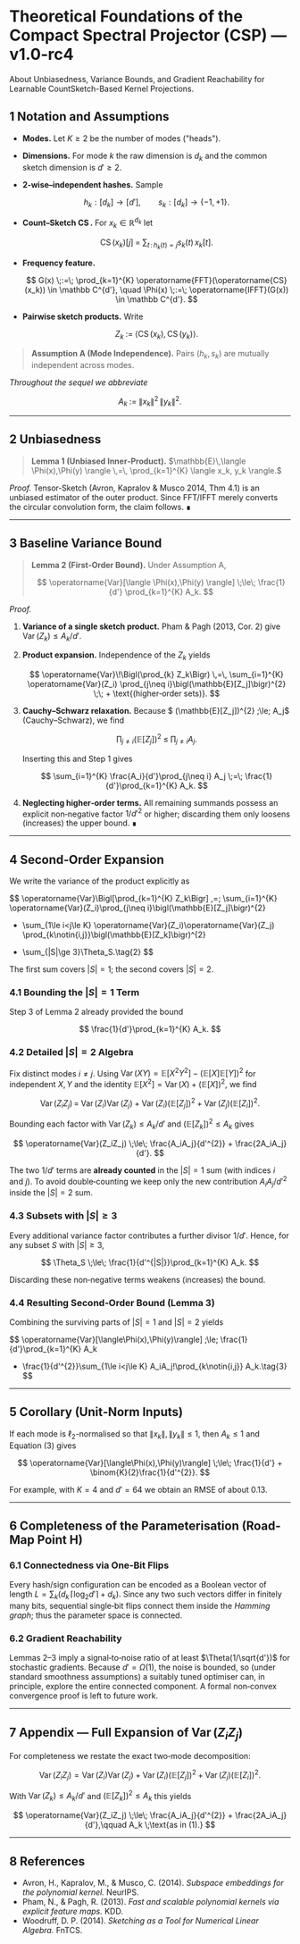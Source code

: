 # Theoretical Foundations of the Compact Spectral Projector (CSP) — **v1.0‑rc4**

About Unbiasedness, Variance Bounds, and Gradient Reachability for Learnable CountSketch-Based Kernel Projections.

## 1 Notation and Assumptions  


* **Modes.** Let $K \ge 2$ be the number of modes ("heads").

* **Dimensions.** For mode $k$ the raw dimension is $d_k$ and the common sketch dimension is $d' \ge 2$.

* **2‑wise–independent hashes.** Sample

  $$
    h_k : [d_k] \to [d'], \qquad s_k : [d_k] \to \{ -1, +1 \}.
  $$

* **Count–Sketch $\operatorname{CS}$.** For $x_k \in \mathbb R^{d_k}$ let

  $$
    \operatorname{CS}(x_k)[j] \;=\; \sum_{t\,:\,h_k(t)=j} s_k(t)\,x_k[t].
  $$

* **Frequency feature.**

  $$
    G(x) \;:=\; \prod_{k=1}^{K} \operatorname{FFT}(\operatorname{CS}(x_k)) \in \mathbb C^{d'}, \quad
    \Phi(x) \;:=\; \operatorname{IFFT}(G(x)) \in \mathbb C^{d'}.
  $$

* **Pairwise sketch products.** Write

  $$
    Z_k \;:=\; \langle \operatorname{CS}(x_k),\operatorname{CS}(y_k) \rangle.
  $$

> **Assumption A (Mode Independence).** Pairs $(h_k,s_k)$ are mutually independent across modes.

*Throughout the sequel we abbreviate*

$$
  A_k \;:=\; \|x_k\|^{2}\,\|y_k\|^{2}. \tag{1}
$$

---

## 2 Unbiasedness

> **Lemma 1 (Unbiased Inner‑Product).**
> $\mathbb{E}\,\langle \Phi(x),\Phi(y) \rangle \,=\, \prod_{k=1}^{K} \langle x_k, y_k \rangle.$

*Proof.* Tensor‑Sketch (Avron, Kapralov & Musco 2014, Thm 4.1) is an unbiased estimator of the outer product.  Since FFT/IFFT merely converts the circular convolution form, the claim follows. ∎

---

## 3 Baseline Variance Bound

> **Lemma 2 (First‑Order Bound).** Under Assumption A,
>
> $$
>   \operatorname{Var}[\langle \Phi(x),\Phi(y) \rangle] \;\le\; \frac{1}{d'} \prod_{k=1}^{K} A_k.
> $$

*Proof.*

1. **Variance of a single sketch product.** Pham & Pagh (2013, Cor. 2) give
   $\operatorname{Var}(Z_k) \le A_k/d'.$
2. **Product expansion.** Independence of the $Z_k$ yields

   $$
     \operatorname{Var}\!\Bigl(\prod_{k} Z_k\Bigr)
     \,=\, \sum_{i=1}^{K} \operatorname{Var}(Z_i)
            \prod_{j\neq i}\bigl(\mathbb{E}[Z_j]\bigr)^{2}
            \;\; + \text{(higher‑order sets)}.
   $$
3. **Cauchy–Schwarz relaxation.** Because
   $
     (\mathbb{E}[Z_j])^{2}
     \;\le\;
     A_j$ (Cauchy–Schwarz), we find

   $$
     \prod_{j\neq i}(\mathbb{E}[Z_j])^{2}
     \;\le\;
     \prod_{j\neq i} A_j.
   $$

   Inserting this and Step 1 gives

   $$
     \sum_{i=1}^{K} \frac{A_i}{d'}\prod_{j\neq i} A_j
       \;=\; \frac{1}{d'}\prod_{k=1}^{K} A_k.
   $$
4. **Neglecting higher‑order terms.** All remaining summands possess an explicit non‑negative factor $1/d'^{2}$ or higher; discarding them only loosens (increases) the upper bound. ∎

---

## 4 Second‑Order Expansion

We write the variance of the product explicitly as

$$
  \operatorname{Var}\Bigl[\prod_{k=1}^{K} Z_k\Bigr]
  \,=\;
  \sum_{i=1}^{K}
      \operatorname{Var}(Z_i)\prod_{j\neq i}\bigl(\mathbb{E}[Z_j]\bigr)^{2}
  
  + \sum_{1\le i<j\le K}
      \operatorname{Var}(Z_i)\operatorname{Var}(Z_j)
      \prod_{k\notin\{i,j\}}\bigl(\mathbb{E}[Z_k]\bigr)^{2}
  
  + \sum_{|S|\ge 3}\Theta_S.\tag{2}
$$

The first sum covers $|S|=1$; the second covers $|S|=2$.

### 4.1 Bounding the $|S|=1$ Term

Step 3 of Lemma 2 already provided the bound

$$
  \frac{1}{d'}\prod_{k=1}^{K} A_k.
$$

### 4.2 Detailed $|S|=2$ Algebra

Fix distinct modes $i\neq j$.  Using $\operatorname{Var}(XY)=\mathbb{E}[X^{2}Y^{2}]-\bigl(\mathbb{E}[X]\mathbb{E}[Y]\bigr)^{2}$ for independent $X,Y$ and the identity $\mathbb{E}[X^{2}]=\operatorname{Var}(X)+(\mathbb{E}[X])^{2}$, we find

$$
  \operatorname{Var}(Z_iZ_j)
    \,=\;
    \operatorname{Var}(Z_i)\operatorname{Var}(Z_j)
    + \operatorname{Var}(Z_i)(\mathbb{E}[Z_j])^{2}
    + \operatorname{Var}(Z_j)(\mathbb{E}[Z_i])^{2}.
$$

Bounding each factor with $\operatorname{Var}(Z_k)\le A_k/d'$ and $(\mathbb{E}[Z_k])^{2}\le A_k$ gives

$$
  \operatorname{Var}(Z_iZ_j)
    \;\le\;
    \frac{A_iA_j}{d'^{2}} + \frac{2A_iA_j}{d'}.
$$

The two $1/d'$ terms are **already counted** in the $|S|=1$ sum (with indices $i$ and $j$).  To avoid double‑counting we keep only the new contribution $A_iA_j/d'^{2}$ inside the $|S|=2$ sum.

### 4.3 Subsets with $|S|\ge 3$

Every additional variance factor contributes a further divisor $1/d'$.  Hence, for any subset $S$ with $|S|\ge 3$,

$$
  \Theta_S \;\le\; \frac{1}{d'^{|S|}}\prod_{k=1}^{K} A_k.
$$

Discarding these non‑negative terms weakens (increases) the bound.

### 4.4 Resulting Second‑Order Bound (Lemma 3)

Combining the surviving parts of $|S|=1$ and $|S|=2$ yields

$$
  \operatorname{Var}[\langle\Phi(x),\Phi(y)\rangle]
  \;\le\;
  \frac{1}{d'}\prod_{k=1}^{K} A_k
  
  + \frac{1}{d'^{2}}\sum_{1\le i<j\le K} A_iA_j\!\prod_{k\notin\{i,j\}} A_k.\tag{3}
$$

---

## 5 Corollary (Unit‑Norm Inputs)

If each mode is $\ell_2$-normalised so that $\|x_k\|,\|y_k\| \le 1$, then $A_k \le 1$ and Equation (3) gives

$$
  \operatorname{Var}[\langle\Phi(x),\Phi(y)\rangle]
  \;\le\;
  \frac{1}{d'} + \binom{K}{2}\frac{1}{d'^{2}}.
$$

For example, with $K=4$ and $d'=64$ we obtain an RMSE of about $0.13$.

---

## 6 Completeness of the Parameterisation (Road‑Map Point H)

### 6.1 Connectedness via One‑Bit Flips

Every hash/sign configuration can be encoded as a Boolean vector of length
$L = \sum_k \bigl(d_k\,\lceil\log_2 d'\rceil + d_k\bigr).$  Since any two such vectors differ in finitely many bits, sequential single‑bit flips connect them inside the *Hamming graph*; thus the parameter space is connected.

### 6.2 Gradient Reachability

Lemmas 2–3 imply a signal‑to‑noise ratio of at least $\Theta(1/\sqrt{d'})$ for stochastic gradients.  Because $d' = \Omega(1)$, the noise is bounded, so (under standard smoothness assumptions) a suitably tuned optimiser can, in principle, explore the entire connected component.  A formal non‑convex convergence proof is left to future work.

---

## 7 Appendix — Full Expansion of $\operatorname{Var}(Z_iZ_j)$

For completeness we restate the exact two‑mode decomposition:

$$
  \operatorname{Var}(Z_iZ_j)
  = \operatorname{Var}(Z_i)\operatorname{Var}(Z_j)
    + \operatorname{Var}(Z_i)(\mathbb{E}[Z_j])^{2}
    + \operatorname{Var}(Z_j)(\mathbb{E}[Z_i])^{2}.
$$

With $\operatorname{Var}(Z_k)\le A_k/d'$ and $(\mathbb{E}[Z_k])^{2}\le A_k$ this yields

$$
  \operatorname{Var}(Z_iZ_j)
  \;\le\;
  \frac{A_iA_j}{d'^{2}} + \frac{2A_iA_j}{d'},\qquad
  A_k \;\text{as in (1).}
$$

---

## 8 References

* Avron, H., Kapralov, M., & Musco, C. (2014). *Subspace embeddings for the polynomial kernel.* NeurIPS.
* Pham, N., & Pagh, R. (2013). *Fast and scalable polynomial kernels via explicit feature maps.* KDD.
* Woodruff, D. P. (2014). *Sketching as a Tool for Numerical Linear Algebra.* FnTCS.
